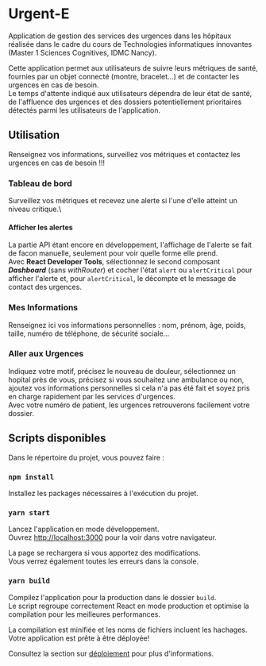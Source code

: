 # Urgent-E

Application de gestion des services des urgences dans les hôpitaux réalisée dans le cadre du cours de Technologies informatiques innovantes (Master 1 Sciences Cognitives, IDMC Nancy).

Cette application permet aux utilisateurs de suivre leurs métriques de santé, fournies par un objet connecté (montre, bracelet...) et de contacter les urgences en cas de besoin.\
Le temps d'attente indiqué aux utilisateurs dépendra de leur état de santé, de l'affluence des urgences et des dossiers potentiellement prioritaires détectés parmi les utilisateurs de l'application.

## Utilisation

Renseignez vos informations, surveillez vos métriques et contactez les urgences en cas de besoin !!!

### Tableau de bord

Surveillez vos métriques et recevez une alerte si l'une d'elle atteint un niveau critique.\

#### Afficher les alertes

La partie API étant encore en développement, l'affichage de l'alerte se fait de facon manuelle, seulement pour voir quelle forme elle prend.\
Avec **React Developer Tools**, sélectionnez le second composant ***Dashboard*** (sans *withRouter*) et cocher l'état `alert` ou `alertCritical` pour afficher l'alerte et, pour `alertCritical`, le décompte et le message de contact des urgences.

### Mes Informations

Renseignez ici vos informations personnelles : nom, prénom, âge, poids, taille, numéro de téléphone, de sécurité sociale...

### Aller aux  Urgences

Indiquez votre motif, précisez le nouveau de douleur, sélectionnez un hopital près de vous, précisez si vous souhaitez une ambulance ou non, ajoutez vos informations personnelles si cela n'a pas été fait et soyez pris en charge rapidement par les services d'urgences.\
Avec votre numéro de patient, les urgences retrouverons facilement votre dossier.

## Scripts disponibles

Dans le répertoire du projet, vous pouvez faire :

### `npm install`

Installez les packages nécessaires à l'exécution du projet.

### `yarn start`

Lancez l'application en mode développement.\
Ouvrez [http://localhost:3000](http://localhost:3000) pour la voir dans votre navigateur.

La page se rechargera si vous apportez des modifications.\
Vous verrez également toutes les erreurs dans la console.

### `yarn build`

Compilez l'application pour la production dans le dossier `build`. \
Le script regroupe correctement React en mode production et optimise la compilation pour les meilleures performances.

La compilation est minifiée et les noms de fichiers incluent les hachages. \
Votre application est prête à être déployée!

Consultez la section sur [déploiement](https://facebook.github.io/create-react-app/docs/deployment) pour plus d'informations.